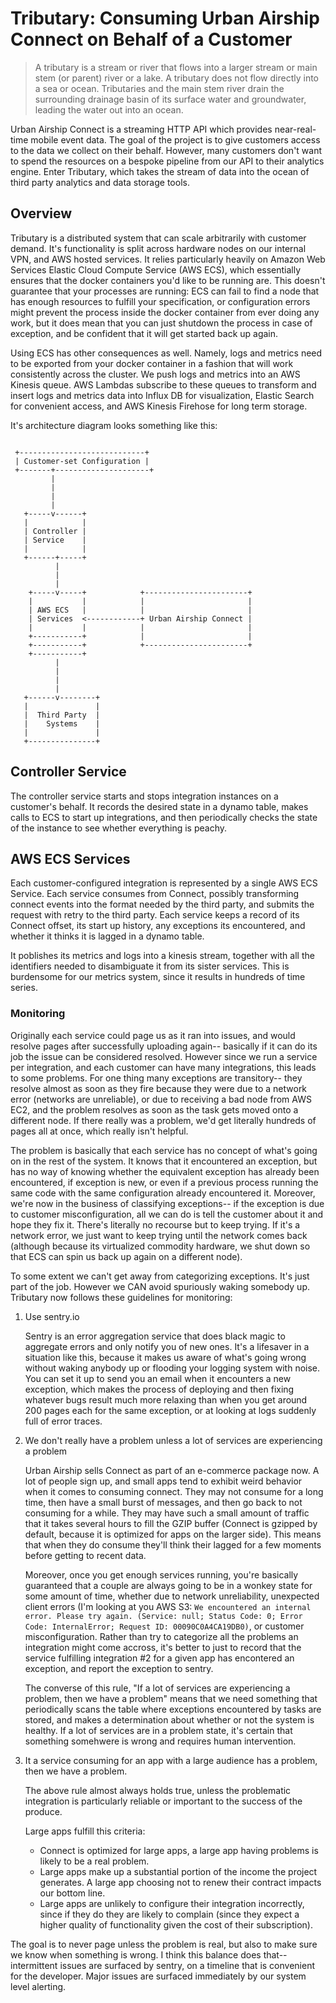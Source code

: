 # Tributary: Consuming Urban Airship Connect on Behalf of a Customer

> A tributary is a stream or river that flows into a larger
> stream or main stem (or parent) river or a lake. A tributary does not flow
> directly into a sea or ocean. Tributaries and the main stem river drain the
> surrounding drainage basin of its surface water and groundwater, leading the
> water out into an ocean.

Urban Airship Connect is a streaming HTTP API which provides near-real-time
mobile event data. The goal of the project is to give customers access to 
the data we collect on their behalf. However, many customers don't want to
spend the resources on a bespoke pipeline from our API to their analytics 
engine. Enter Tributary, which takes the stream of data into the ocean of third
party analytics and data storage tools.

## Overview

Tributary is a distributed system that can scale arbitrarily with customer
demand. It's functionality is split across hardware nodes on our internal VPN, 
and AWS hosted services. It relies particularly heavily on Amazon Web Services
Elastic Cloud Compute Service (AWS ECS), which essentially ensures that the docker
containers you'd like to be running are. This doesn't guarantee that your
processes are running: ECS can fail to find a node that has enough resources to
fulfill your specification, or configuration errors might prevent the process
inside the docker container from ever doing any work, but it does mean that you
can just shutdown the process in case of exception, and be confident that it
will get started back up again. 

Using ECS has other consequences as well. Namely, logs and metrics need to be
exported from your docker container in a fashion that will work consistently
across the cluster. We push logs and metrics into an AWS Kinesis queue. AWS
Lambdas subscribe to these queues to transform and insert logs and metrics data
into Influx DB for visualization, Elastic Search for convenient access, and AWS
Kinesis Firehose for long term storage.

It's architecture diagram looks something like this:

```

 +----------------------------+
 | Customer-set Configuration |
 +-------+---------------------+
         |
         |
         |
         |
   +-----v------+
   |            |
   | Controller |
   | Service    |
   |            |
   +------+-----+
          |
          |
          |
    +-----v-----+            +-----------------------+
    |           |            |                       |
    | AWS ECS   |            |                       |
    | Services  <------------+ Urban Airship Connect |
    |           |            |                       |
    +-----------+            |                       |
    +-----------+            +-----------------------+
    +-----------+
          |
          |
          |
          |
   +------v--------+
   |               |
   |  Third Party  | 
   |    Systems    |
   |               |
   +---------------+

```

## Controller Service

The controller service starts and stops integration instances on a customer's
behalf. It records the desired state in a dynamo table, makes calls to ECS to
start up integrations, and then periodically checks the state of the instance
to see whether everything is peachy. 

## AWS ECS Services

Each customer-configured integration is represented by a single AWS ECS Service. 
Each service consumes from Connect, possibly transforming connect events into
the format needed by the third party, and submits the request with retry to the
third party. Each service keeps a record of its Connect offset, its start up
history, any exceptions its encountered, and whether it thinks it is lagged in a
dynamo table. 

It poblishes its metrics and logs into a kinesis stream, together with all the
identifiers needed to disambiguate it from its sister services. This is
burdensome for our metrics system, since it results in hundreds of time series.

### Monitoring

Originally each service could page us as it ran into issues, and would resolve
pages after successfully uploading again-- basically if it can do its job the
issue can be considered resolved. However since we run a service per 
integration, and each customer can have many integrations, this leads to some
problems. For one thing many exceptions are transitory-- they resolve almost as
soon as they fire because they were due to a network error (networks are
unreliable), or due to receiving a bad node from AWS EC2, and the problem
resolves as soon as the task gets moved onto a different node. If there really
was a problem, we'd get literally hundreds of pages all at once, which really
isn't helpful.

The problem is basically that each service has no concept of what's going on in
the rest of the system. It knows that it encountered an exception, but has no
way of knowing whether the equivalent exception has already been encountered,
if exception is new, or even if a previous process running the same code with
the same configuration already encountered it. Moreover, we're now in the
business of classifying exceptions-- if the exception is due to customer
misconfiguration, all we can do is tell the customer about it and hope they fix
it. There's literally no recourse but to keep trying. If it's a network error,
we just want to keep trying until the network comes back (although because its
virtualized commodity hardware, we shut down so that ECS can spin us back up
again on a different node).

To some extent we can't get away from categorizing exceptions. It's just part of
the job. However we CAN avoid spuriously waking somebody up. Tributary now
follows these guidelines for monitoring:

1. Use sentry.io
    
   Sentry is an error aggregation service that does black magic to aggregate
   errors and only notify you of new ones. It's a lifesaver in a situation like
   this, because it makes us aware of what's going wrong without waking anybody
   up or flooding your logging system with noise. You can set it up to send you
   an email when it encounters a new exception, which makes the process of
   deploying and then fixing whatever bugs result much more relaxing than when
   you get around 200 pages each for the same exception, or at looking at logs
   suddenly full of error traces.

2. We don't really have a problem unless a lot of services are experiencing a
   problem

   Urban Airship sells Connect as part of an e-commerce package now. A lot of
   people sign up, and small apps tend to exhibit weird behavior when it comes
   to consuming connect. They may not consume for a long time, then have a small
   burst of messages, and then go back to not consuming for a while. They may
   have such a small amount of traffic that it takes several hours to fill the
   GZIP buffer (Connect is gzipped by default, because it is optimized for
   apps on the larger side). This means that when they do consume they'll think
   their lagged for a few moments before getting to recent data. 

   Moreover, once you get enough services running, you're basically guaranteed
   that a couple are always going to be in a wonkey state for some amount of
   time, whether due to network unreliability, unexpected client errors (I'm
   looking at you AWS S3: `We encountered an internal error. Please try again.
   (Service: null; Status Code: 0; Error Code: InternalError; Request ID:
   00090C0A4CA19DB0)`, or customer misconfiguration. Rather than try to
   categorize all the problems an integration might come accross, it's better to
   just to record that the service fulfilling integration #2 for a given app has
   encontered an exception, and report the exception to sentry. 

   The converse of this rule, "If a lot of services are experiencing a problem,
   then we have a problem" means that we need something that periodically scans
   the table where exceptions encountered by tasks are stored, and makes a
   determination about whether or not the system is healthy. If a lot of
   services are in a problem state, it's certain that something somehwere is
   wrong and requires human intervention.

2. It a service consuming for an app with a large audience has 
   a problem, then we have a problem.

   The above rule almost always holds true, unless the problematic integration
   is particularly reliable or important to the success of the produce.

   Large apps fulfill this criteria:

   - Connect is optimized for large apps, a large app having problems is
     likely to be a real problem. 
   - Large apps make up a substantial portion of the income the project
     generates. A large app choosing not to renew their contract impacts our
     bottom line. 
   - Large apps are unlikely to configure their integration incorrectly, since
     if they do they are likely to complain (since they expect a higher quality
     of functionality given the cost of their subscription).

The goal is to never page unless the problem is real, but also to make sure we
know when something is wrong. I think this balance does that-- intermittent
issues are surfaced by sentry, on a timeline that is convenient for the
developer. Major issues are surfaced immediately by our system level alerting.
